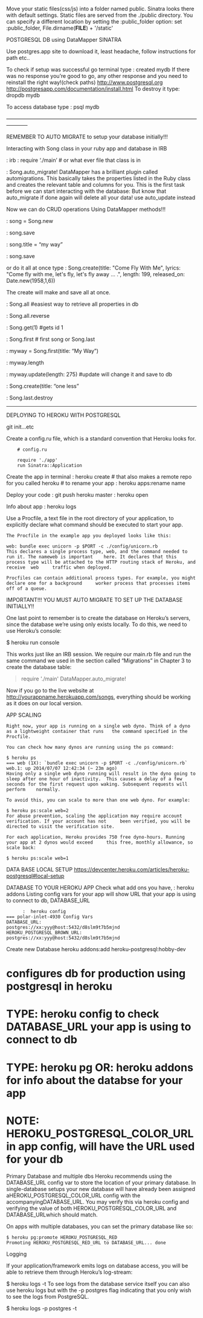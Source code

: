 Move your static files(css/js) into a folder named public. Sinatra looks there with default settings.  Static files are served from the ./public directory. You can specify a different location by setting the :public_folder option:
	set :public_folder, File.dirname(__FILE__) + '/static'



POSTGRESQL DB using DataMapper SINATRA

Use postgres.app site to download it, least headache, follow instructions for path etc..

To check if setup was successful go terminal type   :   created mydb
If there was no response you’re good to go, any other response and you need to reinstall the right way!(check paths)
http://www.postgresql.org
http://postgresapp.com/documentation/install.html
To destroy it type:    dropdb mydb

To access database type :   psql mydb

————————————————————————————————————————


REMEMBER TO AUTO MIGRATE to setup your database initially!!!

Interacting with Song class in your ruby app and database in IRB 

:	irb
:	require ‘./main’  			# or what ever file that class is in

: 	Song.auto_migrate!
DataMapper has a brilliant plugin called automigrations. This basically takes the properties listed in the Ruby class and creates the relevant table and columns for you. This is the first task before we can start interacting with the database:  But know that auto_migrate if done again will delete all your data! use auto_update instead

Now we can do CRUD operations Using DataMapper methods!!!

:  song = Song.new

:  song.save

:  song.title = “my way”

:  song.save

or do it all at once type   :   Song.create(title: "Come Fly With Me", lyrics: "Come fly with me, let's fly, let's fly away ... .", length: 199, released_on: Date.new(1958,1,6))

The create will make and save all at once.



:  Song.all  #easiest way to retrieve all properties in db

:  Song.all.reverse

:  Song.get(1) #gets id 1

:  Song.first  # first song or Song.last

:  myway = Song.first(title: “My Way”)

:  myway.length

:  myway.update(length: 275)  	#update will change it and save to db

:  Song.create(title: “one less”

:  Song.last.destroy


--------------------------------------------------------------------------

DEPLOYING TO HEROKU WITH POSTGRESQL

git init…etc

Create a config.ru file, which is a standard convention that Heroku looks for.

		# config.ru

		require './app'
		run Sinatra::Application

Create the app in terminal :  heroku create
	# that also makes a remote repo for you called heroku 
	# to rename your app :  heroku apps:rename name

Deploy your code :  git push heroku master
			     :  heroku open

Info about app	     :  heroku logs

Use a Procfile, a text file in the root directory of your application, to explicitly declare what command 	should be executed to start your app.

	The Procfile in the example app you deployed looks like this:

	web: bundle exec unicorn -p $PORT -c ./config/unicorn.rb
	This declares a single process type, web, and the command needed to run it. The nameweb is important 	here. It declares that this process type will be attached to the HTTP routing stack of Heroku, and receive 	web 	traffic when deployed.

	Procfiles can contain additional process types. For example, you might declare one for a background 	worker process that processes items off of a queue.



IMPORTANT!!! YOU MUST AUTO MIGRATE TO SET UP THE DATABASE INITIALLY!! 

One last point to remember is to create the database on Heroku’s servers, since the database we’re using only exists locally. To do this, we need to use Heroku’s console:

$ heroku run console

This works just like an IRB session. We require our main.rb file and run the same command we used in the section called “Migrations” in Chapter 3 to create the database table:

> require './main'
> DataMapper.auto_migrate!

Now if you go to the live website at http://yourappname.herokuapp.com/songs, everything should be working as it does on our local version.

 





APP SCALING

	Right now, your app is running on a single web dyno. Think of a dyno as a lightweight container that runs 	the command specified in the Procfile.

	You can check how many dynos are running using the ps command:

	$ heroku ps
	=== web (1X): `bundle exec unicorn -p $PORT -c ./config/unicorn.rb`
	web.1: up 2014/07/07 12:42:34 (~ 23m ago)
	Having only a single web dyno running will result in the dyno going to sleep after one hour of inactivity. 	This causes a delay of a few seconds for the first request upon waking. Subsequent requests will perform 	normally.

	To avoid this, you can scale to more than one web dyno. For example:

	$ heroku ps:scale web=2
	For abuse prevention, scaling the application may require account verification. If your account has not 	been verified, you will be directed to visit the verification site.

	For each application, Heroku provides 750 free dyno-hours. Running your app at 2 dynos would exceed 	this free, monthly allowance, so scale back:

	$ heroku ps:scale web=1

DATA BASE LOCAL SETUP
https://devcenter.heroku.com/articles/heroku-postgresql#local-setup

DATABASE TO YOUR HEROKU APP
Check what add ons you have, :  heroku addons
Listing config vars for your app will show URL that your app is using to connect to db, DATABASE_URL

	      :	 heroku config
	=== polar-inlet-4930 Config Vars
	DATABASE_URL:                postgres://xx:yyy@host:5432/d8slm9t7b5mjnd
	HEROKU_POSTGRESQL_BROWN_URL: postgres://xx:yyy@host:5432/d8slm9t7b5mjnd
Create new Database
 heroku addons:add heroku-postgresql:hobby-dev

# configures db for production using postgresql in heroku
# TYPE: heroku config to check DATABASE_URL your app is using to connect to db
# TYPE: heroku pg  OR: heroku addons for info about the databse for your app 
# NOTE: HEROKU_POSTGRESQL_COLOR_URL in app config, will have the URL used for your db





Primary Database and multiple dbs
	Heroku recommends using the DATABASE_URL config var to store the location of your primary database. 			In single-database setups your new database will have already been assigned 							aHEROKU_POSTGRESQL_COLOR_URL config with the accompanyingDATABASE_URL. You may verify 		this via heroku config and verifying the value of both HEROKU_POSTGRESQL_COLOR_URL and 			DATABASE_URLwhich should match.

On apps with multiple databases, you can set the primary database like so:

	$ heroku pg:promote HEROKU_POSTGRESQL_RED
	Promoting HEROKU_POSTGRESQL_RED_URL to DATABASE_URL... done




Logging

If your application/framework emits logs on database access, you will be able to retrieve them through Heroku’s log-stream:

$ heroku logs -t
To see logs from the database service itself you can also use heroku logs but with the -p postgres flag indicating that you only wish to see the logs from PostgreSQL.

$ heroku logs -p postgres -t





 



